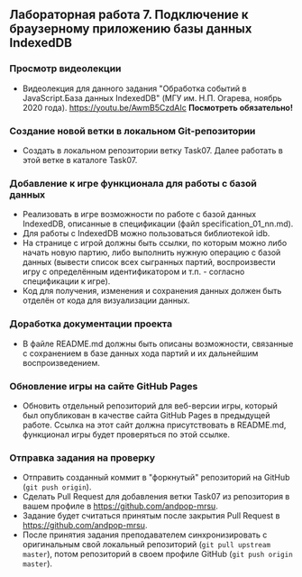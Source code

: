 ##                             Лабораторная работа 7. Подключение к браузерному приложению базы данных IndexedDB

### Просмотр видеолекции
* Видеолекция для данного задания "Обработка событий в JavaScript.База данных IndexedDB" (МГУ им. Н.П. Огарева, ноябрь 2020 года). https://youtu.be/AwmB5CzdAIc
**Посмотреть обязательно!**

### Создание новой ветки в локальном Git-репозитории
* Создать в локальном репозитории ветку Task07. Далее работать в этой ветке в каталоге Task07.

### Добавление к игре функционала для работы с базой данных
* Реализовать в игре возможности по работе с базой данных IndexedDB, описанные в спецификации (файл specification_01_nn.md).
* Для работы с IndexedDB можно пользоваться библиотекой idb.
* На странице с игрой должны быть ссылки, по которым можно либо начать новую партию, либо выполнить нужную операцию с базой данных (вывести список всех сыгранных партий, воспроизвести игру с определённым идентификатором и т.п. - согласно спецификации к игре).
* Код для получения, изменения и сохранения данных должен быть отделён от кода для визуализации данных.

### Доработка документации проекта
* В файле README.md должны быть описаны возможности, связанные с сохранением в базе данных хода партий и их дальнейшим воспроизведением.

### Обновление игры на сайте GitHub Pages
* Обновить отдельный репозиторий для веб-версии игры, который был опубликован в качестве сайта GitHub Pages в предыдущей работе. Ссылка на этот сайт должна присутствовать в README.md, функционал игры будет проверяться по этой ссылке.


### Отправка задания на проверку
* Отправить созданный коммит в "форкнутый" репозиторий на GitHub (`git push origin`).
* Сделать Pull Request для добавления ветки Task07 из репозитория в вашем профиле в https://github.com/andpop-mrsu.
* Задание будет считаться принятым после закрытия Pull Request в https://github.com/andpop-mrsu.
* После принятия задания преподавателем синхронизировать с оригинальным свой локальный репозиторий (`git pull upstream master`), потом репозиторий в своем профиле GitHub (`git push origin master`).
